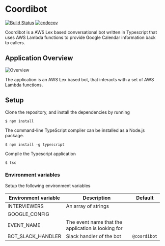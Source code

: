 # Coordibot

[![Build Status](https://travis-ci.org/jcperez/coordibot.svg?branch=master)](https://travis-ci.org/jcperez/coordibot)
[![codecov](https://codecov.io/gh/jcperez/coordibot/branch/master/graph/badge.svg)](https://codecov.io/gh/jcperez/coordibot)

Coordibot is a AWS Lex based conversational bot written in Typescript that uses AWS Lambda functions to provide Google Calendar information back to callers.

## Application Overview

![Overview](./img/overview.jpg)

The application is an AWS Lex based bot, that interacts with a set of AWS Lambda functions.

## Setup

Clone the repository, and install the dependencies by running

```
$ npm install
```

The command-line TypeScript compiler can be installed as a Node.js package.

```
$ npm install -g typescript
```


Compile the Typescript application

```
$ tsc
```

### Environment variables

Setup the following environment variables

| Environment variable  | Description                                         | Default       |
|-----------------------|-----------------------------------------------------|---------------|
| INTERVIEWERS          | An array of strings                                 |               |
| GOOGLE_CONFIG         |                                                     |               |
| EVENT_NAME            | The event name that the application is looking for  |               |
| BOT_SLACK_HANDLER     | Slack handler of the bot                            | `@coordibot`  |
